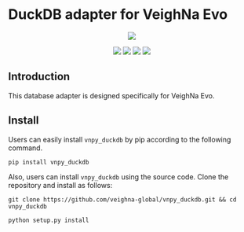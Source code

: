 # DuckDB adapter for VeighNa Evo

<p align="center">
  <img src ="https://vnpy.oss-cn-shanghai.aliyuncs.com/vnpy-logo.png"/>
</p>

<p align="center">
    <img src ="https://img.shields.io/badge/version-1.0.0-blueviolet.svg"/>
    <img src ="https://img.shields.io/badge/platform-windows|linux|macos-yellow.svg"/>
    <img src ="https://img.shields.io/badge/python-3.10|3.11|3.12-blue.svg" />
    <img src ="https://img.shields.io/github/license/vnpy/vnpy.svg?color=orange"/>
</p>

## Introduction

This database adapter is designed specifically for VeighNa Evo.

## Install

Users can easily install ``vnpy_duckdb`` by pip according to the following command.

```
pip install vnpy_duckdb
```

Also, users can install ``vnpy_duckdb`` using the source code. Clone the repository and install as follows:

```
git clone https://github.com/veighna-global/vnpy_duckdb.git && cd vnpy_duckdb

python setup.py install
```
